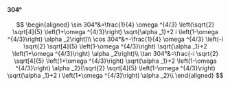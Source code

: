 #### 304°

$$
\begin{aligned}
\sin 304°&=\frac{1}{4} \omega ^{4/3} \left(\sqrt{2} \sqrt[4]{5} \left(1+\omega ^{4/3}\right) \sqrt{\alpha _1}+2 i \left(1-\omega ^{4/3}\right) \alpha _2\right)\\
\cos 304°&=-\frac{1}{4} \omega ^{4/3} \left(-i \sqrt{2} \sqrt[4]{5} \left(1-\omega ^{4/3}\right) \sqrt{\alpha _1}+2 \left(1+\omega ^{4/3}\right) \alpha _2\right)\\
\tan 304°&=\frac{-i \sqrt{2} \sqrt[4]{5} \left(1+\omega ^{4/3}\right) \sqrt{\alpha _1}+2 \left(1-\omega ^{4/3}\right) \alpha _2}{\sqrt{2} \sqrt[4]{5} \left(1-\omega
^{4/3}\right) \sqrt{\alpha _1}+2 i \left(1+\omega ^{4/3}\right) \alpha _2}\\
\end{aligned}
$$

